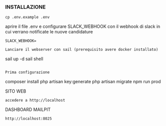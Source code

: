 ### INSTALLAZIONE

```
cp .env.example .env
```

aprire il file .env e configurare  SLACK_WEBHOOK con il webhook di slack in cui verrano notificate le nuove candidature
```
SLACK_WEBHOOK=

Lanciare il webserver con sail (prerequisito avere docker installato)
```
sail up -d
sail shell
```

Prima configurazione
```
composer install
php artisan key:generate
php artisan migrate
npm run prod


SITO WEB
```
accedere a http://localhost
```

DASHBOARD MAILPIT 
```
http://localhost:8025
```